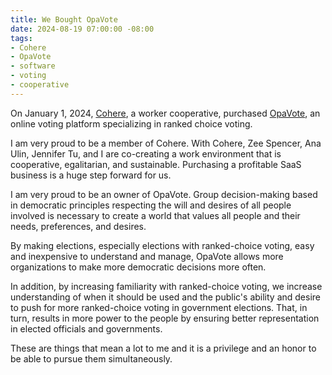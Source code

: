 ```yaml
---
title: We Bought OpaVote
date: 2024-08-19 07:00:00 -08:00
tags:
- Cohere
- OpaVote
- software
- voting
- cooperative
---
```


On January 1, 2024,
[Cohere](https://www.cohere.coop),
a worker cooperative,
purchased [OpaVote](https://opavote.com),
an online voting platform
specializing in
ranked choice voting.

I am very proud
to be
a member of Cohere.
With Cohere,
Zee Spencer, Ana Ulin, Jennifer Tu, and I
are co-creating
a work environment
that is
cooperative, egalitarian, and sustainable.
Purchasing
a profitable SaaS business
is a huge step forward
for us.

I am very proud
to be
an owner of OpaVote.
Group decision-making
based in democratic principles
respecting the will and desires
of all people involved
is necessary
to create a world
that values
all people and
their needs, preferences, and desires.

By making elections,
especially elections with ranked-choice voting,
easy and inexpensive
to understand and manage,
OpaVote allows
more organizations
to make
more democratic decisions
more often.

In addition,
by increasing familiarity
with ranked-choice voting,
we increase understanding
of when it should be used
and the public's
ability and desire
to push
for more ranked-choice voting
in government elections.
That, in turn,
results in
more power
to the people
by ensuring
better representation in
elected officials and governments.

These are things
that mean
a lot to me
and it is
a privilege and an honor
to be able
to pursue them simultaneously.
